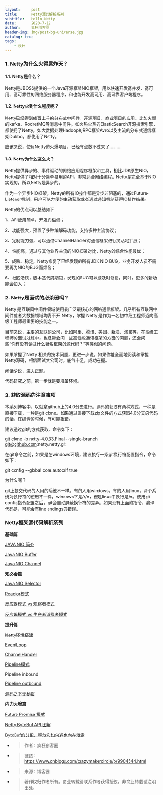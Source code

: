 ```yaml
---
layout:     post
title:      Netty源码解析系列
subtitle:   Hello,Netty
date:       2020-7-12
author:     疯狂创客圈
header-img: img/post-bg-universe.jpg
catalog: true
tags:
    - 设计
---
```


### 1. Netty为什么火得屌炸天？

#### 1.1. Netty是什么？

Netty是JBOSS提供的一个Java开源框架NIO框架，用以快速开发高并发、高可用、高可靠性的网络服务器程序，和也能开发高可用、高可靠客户端程序。

#### 1.2. Netty火到什么程度呢？


Netty已经得到成百上千的分布式中间件、开源项目、商业项目的应用。比如火爆的kafka、RocketMQ等消息中间件。如火热火热的ElasticSearch开源搜索引擎，都使用了Netty。如大数据处理Hadoop的RPC框架Avro以及主流的分布式通信框架Dubbo，都使用了Netty。

应该来说，使用Netty的火爆项目，已经有点数不过来了..........



#### 1.3. Netty为什么这么火？


Netty提供异步的、事件驱动的网络应用程序框架和工具，相比JDK原生NIO，Netty提供了相对十分简单易用的API，非常适合网络编程。Netty是完全基于NIO实现的，所以Netty是异步的。

作为一个异步NIO框架，Netty的所有IO操作都是异步非阻塞的，通过Future-Listener机制，用户可以方便的主动获取或者通过通知机制获得IO操作结果。

Netty的优点可以总结如下

1、API使用简单，开发门槛低；

2、功能强大，预置了多种编解码功能，支持多种主流协议；

3、定制能力强，可以通过ChannelHandler对通信框架进行灵活地扩展；

4、性能高，通过与其他业界主流的NIO框架对比，Netty的综合性能最优；

5、成熟、稳定，Netty修复了已经发现的所有JDK NIO BUG，业务开发人员不需要再为NIO的BUG而烦恼；

6、社区活跃，版本迭代周期短，发现的BUG可以被及时修复，同时，更多的新功能会加入；



### 2. Netty是面试的必杀器吗？


Netty 是互联网中间件领域使用最广泛最核心的网络通信框架。几乎所有互联网中间件或者大数据领域均离不开 Netty，掌握 Netty 是作为一名初中级工程师迈向高级工程师最重要的技能之一。

目前来说，主要的互联网公司，比如阿里、腾讯、美团、新浪、淘宝等，在高级工程师的面试过程中，也经常会问一些高性能通讯框架的方面的问题，还会问一些“你有没有读过什么著名框架的源代码？”等类似的问题。

如果掌握了Netty 相关的技术问题，更进一步说，如果你能全面地阅读和掌握 Netty源码，相信面试大公司时，底气十足，成功在握。

闲话少说，进入正题。

代码研究之前，第一步就是要准备环境。



### 3. 获取源码的注意事项


本系列博客中，以就拿github上的4.0分支进行。源码的获取有两种方式，一种是直接下载，一种是git clone。如果通过直接下载zip文件的方式获取4.0分支的代码的话，在编译的时候，有可能报错。

建议通过git的方式获取，命令如下：

git clone -b netty-4.0.33.Final --single-branch git@github.com:netty/netty.git

在git命令之前，如果是在windows环境，建议执行一条git换行符配置指令，命令如下：

git config --global  core.autocrlf  true

为什么呢？

git上提交代码的人用的系统不一样。有的人用windows，有的人用linux，两个系统对换行符的使用不一样，windows下是/r/n，但是linux下换行是/n。使用git config指令配置之后，git会自动屏蔽换行符的差异。如果没有上面的指令，编译代码是，可能会有line endings的错误。

### Netty框架源代码解析系列

**基础篇**

[JAVA NIO 简介](https://www.cnblogs.com/crazymakercircle/p/9826759.html)

[Java NIO Buffer](https://www.cnblogs.com/crazymakercircle/p/9826798.html)

[Java NIO Channel](https://www.cnblogs.com/crazymakercircle/p/9826883.html)


**知必会篇**

[Java NIO Selector](https://www.cnblogs.com/crazymakercircle/p/9826906.html)

[Reactor模式](https://www.cnblogs.com/crazymakercircle/p/9833847.html)

[反应器模式 vs  观察者模式](https://www.cnblogs.com/crazymakercircle/p/9902589.html)

[反应器模式 vs 生产者消费者模式](https://www.cnblogs.com/crazymakercircle/p/9902616.html)

**提升篇**

[Netty环境搭建](https://www.cnblogs.com/crazymakercircle/p/9832384.html)

[EventLoop](https://www.cnblogs.com/crazymakercircle/p/9847501.html)

[ChannelHandler](https://www.cnblogs.com/crazymakercircle/p/9853586.html)

[Pipeline模式](https://www.cnblogs.com/crazymakercircle/p/9864658.html)

[Pipeline inbound](https://www.cnblogs.com/crazymakercircle/p/9868218.html)

[Pipeline outbound](https://www.cnblogs.com/crazymakercircle/p/9902299.html)

[源码之下无秘密](https://segmentfault.com/a/1190000007282628)

**内力大增篇**

[Future Promise 模式](https://www.cnblogs.com/crazymakercircle/p/9902400.html)

[Netty ByteBuf  API 图解](https://www.cnblogs.com/crazymakercircle/p/9979897.html)

[ByteBuf的分配、释放和如何避免内存泄露](https://blog.csdn.net/crazymakercircle/article/details/84198042)

- >作者：疯狂创客圈
- >链接：https://www.cnblogs.com/crazymakercircle/p/9904544.html
- >来源：博客园
- >著作权归作者所有。商业转载请联系作者获得授权，非商业转载请注明出处。
